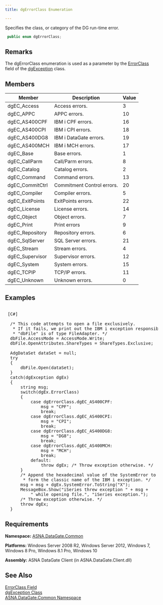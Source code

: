 ```yaml
---
title: dgErrorClass Enumeration

---
```


Specifies the class, or category of the DG run-time error.

```cs
 public enum dgErrorClass;
```

## Remarks

The <span>dgErrorClass</span> enumeration is used as a parameter by the [ErrorClass](dgexception-class-error-class-field.html) field of the [dgException](dgexception-class.html) class.
## Members



| Member | Description | Value |
| ---- | ---- | ---- |
| dgEC_Access | Access errors. | 3 |
| dgEC_APPC | APPC errors. | 10 |
| dgEC_AS400CPF | IBM i CPF errors. | 16 |
| dgEC_AS400CPI | IBM i CPI errors. | 18 |
| dgEC_AS400DG8 | IBM i DataGate errors. | 19 |
| dgEC_AS400MCH | IBM i MCH errors. | 17 |
| dgEC_Base | Base errors. | 1 |
| dgEC_CallParm | Call/Parm errors. | 8 |
| dgEC_Catalog | Catalog errors. | 2 |
| dgEC_Command | Command errors. | 13 |
| dgEC_CommitCtrl | Commitment Control errors. | 20 |
| dgEC_Compiler | Compiler errors. | 5 |
| dgEC_ExitPoints | ExitPoints errors. | 22 |
| dgEC_License | License errors. | 14 |
| dgEC_Object | Object errors. | 7 |
| dgEC_Print | Print errors | 9 |
| dgEC_Repository | Repository errors. | 6 |
| dgEC_SqlServer | SQL Server errors. | 21 |
| dgEC_Stream | Stream errors. | 4 |
| dgEC_Supervisor | Supervisor errors. | 12 |
| dgEC_System | System errors. | 15 |
| dgEC_TCPIP | TCP/IP errors. | 11 |
| dgEC_Unknown | Unknown errors. | 0 |



## Examples

<pre class="prettyprint">        <span class="lang">
 [C#] 
        </span>
  /* This code attempts to open a file exclusively. 
   * If it fails, we print out the IBM i exception responsible.
   * "dbFile" is of type FileAdapter. */ 
  dbFile.AccessMode = AccessMode.Write;
  dbFile.OpenAttributes.ShareTypes = ShareTypes.Exclusive;

  AdgDataSet dataSet = null;
  try
  {
      dbFile.Open(dataSet);
  }
  catch(dgException dgEx)
  {
      string msg;
      switch(dgEx.ErrorClass)
      {
          case dgErrorClass.dgEC_AS400CPF:
              msg = "CPF";
              break;
          case dgErrorClass.dgEC_AS400CPI:
              msg = "CPI";
              break;
          case dgErrorClass.dgEC_AS400DG8:
              msg = "DG8";
              break;
          case dgErrorClass.dgEC_AS400MCH:
              msg = "MCH";
              break;
          default:
              throw dgEx; /* Throw exception otherwise. */
      }
      /* Append the hexadecimal value of the SystemError to
       * form the classic name of the IBM i exception. */
      msg = msg + dgEx.SystemError.ToString("X");
      MessageBox.Show("iSeries threw exception " + msg + 
          " while opening file.", "iSeries exception.");
      /* Throw exception otherwise. */
      throw dgEx;
  }
</pre>


## Requirements

**Namespace:** [ASNA.DataGate.Common](datagate-common-namespace.html) 

**Platforms:** Windows Server 2008 R2, Windows Server 2012, Windows 7, Windows 8 Pro, Windows 8.1 Pro, Windows 10

**Assembly:** ASNA DataGate Client (in ASNA.DataGate.Client.dll)
## See Also


[ErrorClass Field](dgexception-class-error-class-field.html)
								  <br />
[dgException Class](dgexception-class.html)
								  <br />
[ASNA.DataGate.Common Namespace](datagate-common-namespace.html)

